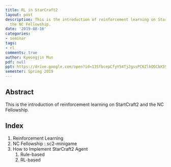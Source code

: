```yaml
---
title: RL in StarCraft2
layout: post
description: This is the introduction of reinforcement learning on StartCraft2 and
  the NC Fellowship.
date: '2019-08-16'
categories:
- seminar
tags:
- rl
comments: true
author: Kyeongjin Mun
pdf: null
ppt: https://drive.google.com/open?id=13SfbcepCfyYS4Tj2gssPC6ZlhQGCbX5S
semester: Spring 2019
---
```


<!-- Post name should be this form: today-title.md
        For example, 2019-08-02-hyperparameter-optimization.md -->

<!-- Fill the contents where --Fill-- exists -->
<!-- If you don't want to fill the --Fill--(not necessary) part, then remove them all.
        For example, pdf: -->
<!-- The example is in '_posts/2019-08-02-hyperparameter-optimization.md'>

<!-- For 'title' front matter, follow this format: This is Title Format -->
<!-- For 'description' front matter, follow this format: It is description. -->
<!-- For 'date' front matter, follow this format: 2019-01-01 -->
<!-- For 'tags' front matter, write down the tag in abbreviation
        For example, write down CV instead of Computer Science
        'tags' can be more than one. Follow the format: ["CV", "ML"] -->
<!-- For 'author' fron matter, write down your name in this format: Gildong Hong -->
<!-- For 'pdf' and 'ppt' front matter, if you have the attachment files, write down the url -->

## Abstract
This is the introduction of reinforcement learning on StartCraft2 and the NC Fellowship.

## Index
1. Reinforcement Learning
2. NC Fellowship : sc2-minigame
3. How to Implement StarCraft2 Agent
   1. Rule-based
   2. RL-based

<!-- You can add more information below -->
